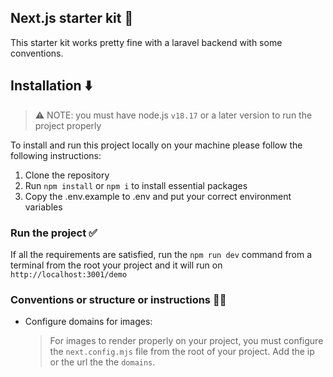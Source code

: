 ## Next.js starter kit 🚀

This starter kit works pretty fine with a laravel backend with some conventions.

## Installation ⬇️

> ⚠️ NOTE: you must have node.js `v18.17` or a later version to run the project
> properly

To install and run this project locally on your machine please follow the
following instructions:

1. Clone the repository
1. Run `npm install` or `npm i` to install essential packages
1. Copy the .env.example to .env and put your correct environment variables

### Run the project  ✅
If all the requirements are satisfied, run the `npm run dev` command from a terminal from the root your project and it will run on `http://localhost:3001/demo` 

### Conventions or structure or instructions  📏📐 
* Configure domains for images:
    > For images to render properly on your project, you must configure the `next.config.mjs` file from the root of your project. Add the ip or the url the the `domains`. 
